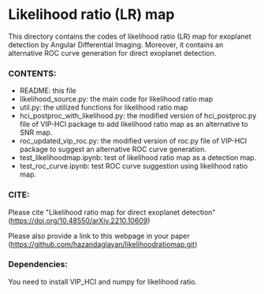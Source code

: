# Likelihood ratio (LR) map

This directory contains the codes of likelihood ratio (LR) map for exoplanet detection by Angular Differential Imaging. Moreover, it contains an alternative ROC curve generation for direct exoplanet detection.

### CONTENTS:

* README: this file
* likelihood_source.py: the main code for likelihood ratio map
* util.py: the utilized functions for likelihood ratio map
* hci_postproc_with_likelihood.py: the modified version of hci_postproc.py file of VIP-HCI package to add likelihood ratio map as an alternative to SNR map.
* roc_updated_vip_roc.py: the modified version of roc.py file of VIP-HCI package to suggest an alternative ROC curve generation.
* test_likelihoodmap.ipynb: test of likelihood ratio map as a detection map.
* test_roc_curve.ipynb: test ROC curve suggestion using likelihood ratio map.

### CITE:
Please cite "Likelihood ratio map for direct exoplanet detection" (https://doi.org/10.48550/arXiv.2210.10609)

Please also provide a link to this webpage in your paper (https://github.com/hazandaglayan/likelihoodratiomap.git)

### Dependencies:
You need to install VIP_HCI and numpy for likelihood ratio. 

